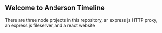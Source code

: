 ## Welcome to Anderson Timeline

There are three node projects in this repository, an express js HTTP proxy, an express js fileserver, and a react website
